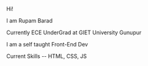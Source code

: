 Hi!

I am Rupam Barad

Currently ECE UnderGrad at GIET University Gunupur

I am a self taught Front-End Dev

Current Skills -- HTML, CSS, JS
